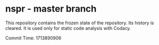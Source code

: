 # nspr - master branch

This repository contains the frozen state of the repository.
Its history is cleared. It is used only for static code
analysis with Codacy.

Commit Time: 1713890906
